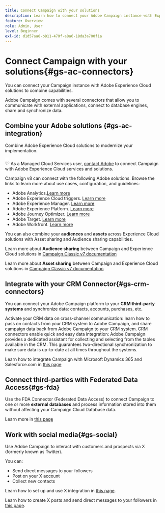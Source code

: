 ```yaml
---
title: Connect Campaign with your solutions
description: Learn how to connect your Adobe Campaign instance with Experience Cloud solutions. 
feature: Overview
role: Admin, User
level: Beginner
exl-id: d1d57aa8-b811-470f-a8a6-18da3a700f1a
---
```

# Connect Campaign with your solutions{#gs-ac-connectors}

You can connect your Campaign instance with Adobe Experience Cloud solutions to combine capabilities.

Adobe Campaign comes with several connectors that allow you to communicate with external applications, connect to database engines, share and synchronize data.

## Combine your Adobe solutions {#gs-ac-integration}

Combine Adobe Experience Cloud solutions to modernize your implementation. 

![](../assets/do-not-localize/speech.png)  As a Managed Cloud Services user, [contact Adobe](../start/campaign-faq.md#support) to connect Campaign with Adobe Experience Cloud services and solutions.

Campaign v8 can connect with the following Adobe solutions. Browse the links to learn more about use cases, configuration, and guidelines:

* Adobe Analytics.[Learn more](../connect/ac-aa.md)
* Adobe Experience Cloud triggers. [Learn more](../connect/ac-triggers.md)
* Adobe Experience Manager. [Learn more](../connect/ac-aem.md)
* Adobe Experience Platform. [Learn more](../connect/ac-aep.md)
* Adobe Journey Optimizer. [Learn more](../connect/ac-ajo.md)    
* Adobe Target. [Learn more](../connect/ac-at.md)
* Adobe Workfront. [Learn more](../connect/ac-workfront.md)

You can also combine your **audiences** and **assets** across Experience Cloud solutions with Asset sharing and Audience sharing capabilities.

Learn more about **Audience sharing** between Campaign and Experience Cloud solutions in [Campaign Classic v7 documentation](https://experienceleague.adobe.com/docs/campaign-classic/using/integrating-with-adobe-experience-cloud/audience-sharing/sharing-audiences-with-adobe-experience-cloud.html#integrating-with-adobe-experience-cloud)

Learn more about **Asset sharing** between Campaign and Experience Cloud solutions in [Campaign Classic v7 documentation](https://experienceleague.adobe.com/docs/campaign-classic/using/integrating-with-adobe-experience-cloud/asset-sharing/sharing-assets-with-adobe-experience-cloud.html#integrating-with-adobe-experience-cloud)

## Integrate with your CRM Connector{#gs-crm-connectors}

You can connect your Adobe Campaign platform to your **CRM third-party systems** and synchronize data: contacts, accounts, purchases, etc. 

Activate your CRM data on cross-channel communication: learn how to pass on contacts from your CRM system to Adobe Campaign, and share campaign data back from Adobe Campaign to your CRM system.
CRM connectors enable quick and easy data integration: Adobe Campaign provides a dedicated assistant for collecting and selecting from the tables available in the CRM. This guarantees two-directional synchronization to make sure data is up-to-date at all times throughout the systems.

Learn how to integrate Campaign with Microsoft Dynamics 365 and Salesforce.com in [this page](crm.md)

## Connect third-parties with Federated Data Access{#gs-fda}

Use the FDA Connector (Federated Data Access) to connect Campaign to one or more **external databases** and process information stored into them without affecting your Campaign Cloud Database data.

Learn more in [this page](fda.md)

## Work with social media{#gs-social}

Use Adobe Campaign to interact with customers and prospects via X (formerly known as Twitter). 

You can:

* Send direct messages to your followers
* Post on your X account
* Collect new contacts

Learn how to set up and use X integration in [this page](../connect/ac-tw.md).

Learn how to create X posts and send direct messages to your followers in [this page](../send/twitter.md).
